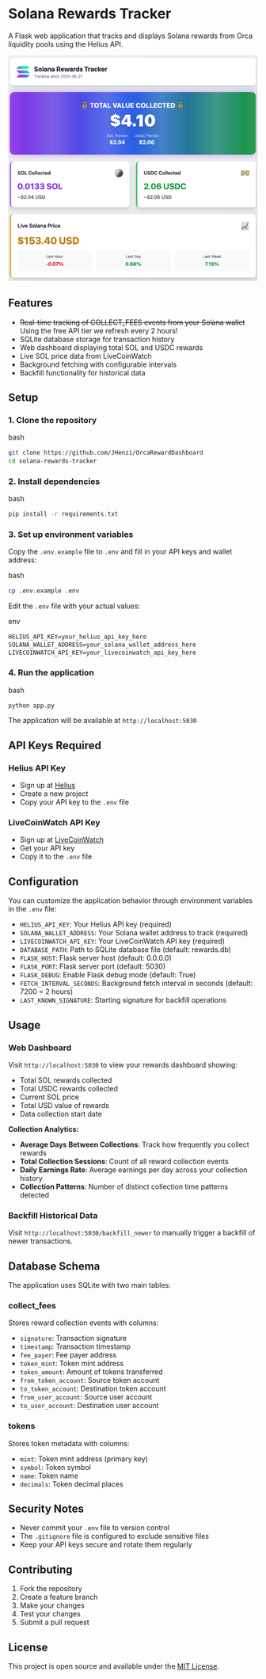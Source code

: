 # Solana Rewards Tracker

A Flask web application that tracks and displays Solana rewards from Orca liquidity pools using the Helius API.

![Screenshot](Screenshot.png)

## Features

- ~~Real-time tracking of COLLECT_FEES events from your Solana wallet~~ Using the free API tier we refresh every 2 hours!
- SQLite database storage for transaction history
- Web dashboard displaying total SOL and USDC rewards
- Live SOL price data from LiveCoinWatch
- Background fetching with configurable intervals
- Backfill functionality for historical data

## Setup

### 1\. Clone the repository

bash

```bash
git clone https://github.com/JHenzi/OrcaRewardDashboard
cd solana-rewards-tracker
```

### 2\. Install dependencies

bash

```bash
pip install -r requirements.txt
```

### 3\. Set up environment variables

Copy the `.env.example` file to `.env` and fill in your API keys and wallet address:

bash

```bash
cp .env.example .env
```

Edit the `.env` file with your actual values:

env

```env
HELIUS_API_KEY=your_helius_api_key_here
SOLANA_WALLET_ADDRESS=your_solana_wallet_address_here
LIVECOINWATCH_API_KEY=your_livecoinwatch_api_key_here
```

### 4\. Run the application

bash

```bash
python app.py
```

The application will be available at `http://localhost:5030`

## API Keys Required

### Helius API Key

- Sign up at [Helius](https://helius.xyz/)
- Create a new project
- Copy your API key to the `.env` file

### LiveCoinWatch API Key

- Sign up at [LiveCoinWatch](https://www.livecoinwatch.com/tools/api)
- Get your API key
- Copy it to the `.env` file

## Configuration

You can customize the application behavior through environment variables in the `.env` file:

- `HELIUS_API_KEY`: Your Helius API key (required)
- `SOLANA_WALLET_ADDRESS`: Your Solana wallet address to track (required)
- `LIVECOINWATCH_API_KEY`: Your LiveCoinWatch API key (required)
- `DATABASE_PATH`: Path to SQLite database file (default: rewards.db)
- `FLASK_HOST`: Flask server host (default: 0.0.0.0)
- `FLASK_PORT`: Flask server port (default: 5030)
- `FLASK_DEBUG`: Enable Flask debug mode (default: True)
- `FETCH_INTERVAL_SECONDS`: Background fetch interval in seconds (default: 7200 = 2 hours)
- `LAST_KNOWN_SIGNATURE`: Starting signature for backfill operations

## Usage

### Web Dashboard

Visit `http://localhost:5030` to view your rewards dashboard showing:

- Total SOL rewards collected
- Total USDC rewards collected
- Current SOL price
- Total USD value of rewards
- Data collection start date

**Collection Analytics:**

- **Average Days Between Collections**: Track how frequently you collect rewards
- **Total Collection Sessions**: Count of all reward collection events
- **Daily Earnings Rate**: Average earnings per day across your collection history
- **Collection Patterns**: Number of distinct collection time patterns detected

### Backfill Historical Data

Visit `http://localhost:5030/backfill_newer` to manually trigger a backfill of newer transactions.

## Database Schema

The application uses SQLite with two main tables:

### collect_fees

Stores reward collection events with columns:

- `signature`: Transaction signature
- `timestamp`: Transaction timestamp
- `fee_payer`: Fee payer address
- `token_mint`: Token mint address
- `token_amount`: Amount of tokens transferred
- `from_token_account`: Source token account
- `to_token_account`: Destination token account
- `from_user_account`: Source user account
- `to_user_account`: Destination user account

### tokens

Stores token metadata with columns:

- `mint`: Token mint address (primary key)
- `symbol`: Token symbol
- `name`: Token name
- `decimals`: Token decimal places

## Security Notes

- Never commit your `.env` file to version control
- The `.gitignore` file is configured to exclude sensitive files
- Keep your API keys secure and rotate them regularly

## Contributing

1. Fork the repository
2. Create a feature branch
3. Make your changes
4. Test your changes
5. Submit a pull request

## License

This project is open source and available under the [MIT License](LICENSE).
